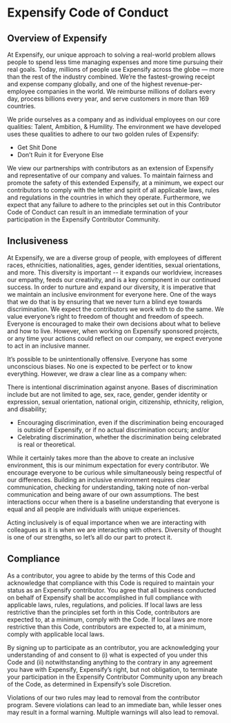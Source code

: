 # Expensify Code of Conduct

## Overview of Expensify
At Expensify, our unique approach to solving a real-world problem allows people to
spend less time managing expenses and more time pursuing their real goals. Today,
millions of people use Expensify across the globe — more than the rest of the industry
combined. We’re the fastest-growing receipt and expense company globally, and one of
the highest revenue-per-employee companies in the world. We reimburse millions of
dollars every day, process billions every year, and serve customers in more than 169
countries.

We pride ourselves as a company and as individual employees on our core qualities:
Talent, Ambition, & Humility. The environment we have developed uses these qualities
to adhere to our two golden rules of Expensify:


- Get Shit Done
- Don’t Ruin it for Everyone Else

We view our partnerships with contributors as an extension of Expensify and
representative of our company and values. To maintain fairness and promote the safety
of this extended Expensify, at a minimum, we expect our contributors to comply with the
letter and spirit of all applicable laws, rules and regulations in the countries in which they
operate. Furthermore, we expect that any failure to adhere to the
principles set out in this Contributor Code of Conduct can result in an immediate termination of your participation in the Expensify Contributor Community.

## Inclusiveness
At Expensify, we are a diverse group of people, with employees of different races,
ethnicities, nationalities, ages, gender identities, sexual orientations, and more. This
diversity is important -- it expands our worldview, increases our empathy, feeds our
creativity, and is a key component in our continued success. In order to nurture and
expand our diversity, it is imperative that we maintain an inclusive environment for
everyone here. One of the ways that we do that is by ensuring that we never turn a blind
eye towards discrimination. We expect the contributors we work with to do the same.
We value everyone’s right to freedom of thought and freedom of speech. Everyone is
encouraged to make their own decisions about what to believe and how to live.
However, when working on Expensify sponsored projects, or any time your actions could reflect on our company, we expect everyone to act in an inclusive manner.

It’s possible to be unintentionally offensive. Everyone has some unconscious biases. No
one is expected to be perfect or to know everything. However, we draw a clear line as a
company when:

There is intentional discrimination against anyone. Bases of discrimination include but are not limited to age, sex, race, gender, gender identity or expression, sexual orientation, national origin, citizenship, ethnicity, religion, and disability; 
- Encouraging discrimination, even if the discrimination being encouraged is
outside of Expensify, or if no actual discrimination occurs; and/or
- Celebrating discrimination, whether the discrimination being celebrated is real or theoretical. 

While it certainly takes more than the above to create an inclusive environment, this is
our minimum expectation for every contributor. We encourage everyone to be curious while simultaneously being respectful of our differences. Building an inclusive environment requires clear communication, checking for understanding, taking note of non-verbal communication and being aware of our own assumptions. The best interactions occur when there is a baseline understanding that everyone is equal and all people are individuals with unique experiences.

Acting inclusively is of equal importance when we are interacting with colleagues as it is
when we are interacting with others. Diversity of thought is one of our strengths, so let’s all do our part to protect it.

## Compliance 
As a contributor, you agree to abide by the terms of this Code and acknowledge that
compliance with this Code is required to maintain your status as an Expensify contributor. You agree that all business conducted on behalf of Expensify shall be accomplished in full compliance with applicable laws, rules, regulations, and policies. If local laws are less restrictive than the principles set forth in this Code, contributors are expected to, at a minimum, comply with the Code. If local laws are more restrictive than this Code, contributors are expected to, at a minimum, comply with applicable local laws.

By signing up to participate as an contributor, you are acknowledging your understanding of and consent to (i) what is expected of you under this Code and (ii) notwithstanding anything to the contrary in any agreement you have with Expensify, Expensify’s right, but not obligation, to terminate your participation in the Expensify Contributor Community upon any breach of the Code, as determined in Expensify’s sole
Discretion.

Violations of our two rules may lead to removal from the contributor program. Severe violations can lead to an immediate ban, while lesser ones may result in a formal warning. Multiple warnings will also lead to removal. 
